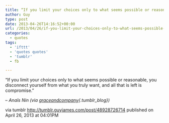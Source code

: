 ```yaml
---
title: “If you limit your choices only to what seems possible or reasonable, you disconnect yourself from…”
author: Guy
type: post
date: 2013-04-26T14:16:52+00:00
url: /2013/04/26/if-you-limit-your-choices-only-to-what-seems-possible-or-reasonable-you-disconnect-yourself-from/
categories:
  - quotes
tags:
  - 'ifttt'
  - 'quotes quotes'
  - 'tumblr'
  - fb

---
```

“If you limit your choices only to what seems possible or reasonable, you disconnect yourself from what you truly want, and all that is left is compromise.”

&#8211; _Anaïs Nin (via [graceandcompany][1]{.tumblr_blog})_

via tumblr http://tumblr.guyjames.com/post/48928726714 published on April 26, 2013 at 04:01PM

 [1]: http://graceandcompany.tumblr.com/